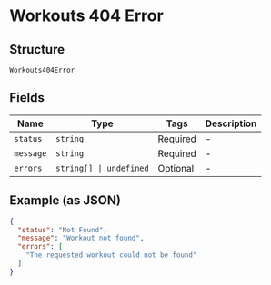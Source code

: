 
# Workouts 404 Error

## Structure

`Workouts404Error`

## Fields

| Name | Type | Tags | Description |
|  --- | --- | --- | --- |
| `status` | `string` | Required | - |
| `message` | `string` | Required | - |
| `errors` | `string[] \| undefined` | Optional | - |

## Example (as JSON)

```json
{
  "status": "Not Found",
  "message": "Workout not found",
  "errors": [
    "The requested workout could not be found"
  ]
}
```

